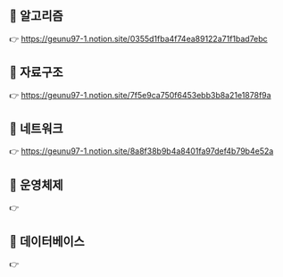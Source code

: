 
## 📂 알고리즘 
👉 https://geunu97-1.notion.site/0355d1fba4f74ea89122a71f1bad7ebc

## 📂 자료구조 
👉 https://geunu97-1.notion.site/7f5e9ca750f6453ebb3b8a21e1878f9a

## 📂 네트워크 
👉 https://geunu97-1.notion.site/8a8f38b9b4a8401fa97def4b79b4e52a

## 📂 운영체제 
👉 

## 📂 데이터베이스 
👉 
